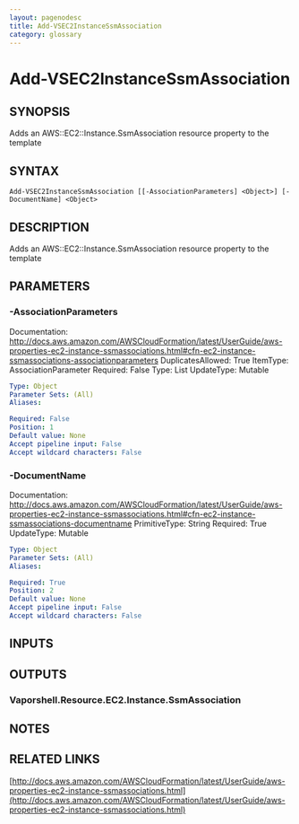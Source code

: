 ```yaml
---
layout: pagenodesc
title: Add-VSEC2InstanceSsmAssociation
category: glossary
---
```


# Add-VSEC2InstanceSsmAssociation

## SYNOPSIS
Adds an AWS::EC2::Instance.SsmAssociation resource property to the template

## SYNTAX

```
Add-VSEC2InstanceSsmAssociation [[-AssociationParameters] <Object>] [-DocumentName] <Object>
```

## DESCRIPTION
Adds an AWS::EC2::Instance.SsmAssociation resource property to the template

## PARAMETERS

### -AssociationParameters
Documentation: http://docs.aws.amazon.com/AWSCloudFormation/latest/UserGuide/aws-properties-ec2-instance-ssmassociations.html#cfn-ec2-instance-ssmassociations-associationparameters
DuplicatesAllowed: True
ItemType: AssociationParameter
Required: False
Type: List
UpdateType: Mutable

```yaml
Type: Object
Parameter Sets: (All)
Aliases: 

Required: False
Position: 1
Default value: None
Accept pipeline input: False
Accept wildcard characters: False
```

### -DocumentName
Documentation: http://docs.aws.amazon.com/AWSCloudFormation/latest/UserGuide/aws-properties-ec2-instance-ssmassociations.html#cfn-ec2-instance-ssmassociations-documentname
PrimitiveType: String
Required: True
UpdateType: Mutable

```yaml
Type: Object
Parameter Sets: (All)
Aliases: 

Required: True
Position: 2
Default value: None
Accept pipeline input: False
Accept wildcard characters: False
```

## INPUTS

## OUTPUTS

### Vaporshell.Resource.EC2.Instance.SsmAssociation

## NOTES

## RELATED LINKS

[http://docs.aws.amazon.com/AWSCloudFormation/latest/UserGuide/aws-properties-ec2-instance-ssmassociations.html](http://docs.aws.amazon.com/AWSCloudFormation/latest/UserGuide/aws-properties-ec2-instance-ssmassociations.html)

